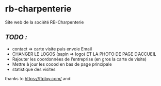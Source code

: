 # rb-charpenterie

Site web de la société RB-Charpenterie

## ***TODO :***
- contact => carte visite puis envoie Email
- CHANGER LE LOGOS (sapin => logo) ET LA PHOTO DE PAGE D’ACCUEIL
- Rajouter les coordonnées de l’entreprise (en gros la carte de visite)
- Mettre à jour les coood en bas de page principale
- statistique des visites

thanks to https://ftploy.com/ and <ref du site html5>

